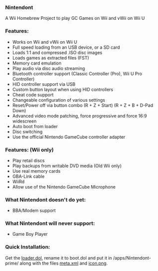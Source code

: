 ### Nintendont
A Wii Homebrew Project to play GC Games on Wii and vWii on Wii U

### Features:
* Works on Wii and vWii on Wii U
* Full speed loading from an USB device, or a SD card
* Loads 1:1 and compressed .ISO disc images
* Loads games as extracted files (FST)
* Memory card emulation
* Play audio via disc audio streaming
* Bluetooth controller support (Classic Controller (Pro), Wii U Pro Controller)
* HID controller support via USB
* Custom button layout when using HID controllers
* Cheat code support
* Changeable configuration of various settings
* Reset/Power off via button combo (R + Z + Start) (R + Z + B + D-Pad Down)
* Advanced video mode patching, force progressive and force 16:9 widescreen
* Auto boot from loader
* Disc switching
* Use the official Nintendo GameCube controller adapter

### Features: (Wii only)
* Play retail discs
* Play backups from writable DVD media (Old Wii only)
* Use real memory cards
* GBA-Link cable
* WiiRd
* Allow use of the Nintendo GameCube Microphone

### What Nintendont doesn't do yet:
* BBA/Modem support

### What Nintendont will never support:
* Game Boy Player

### Quick Installation:
Get the [loader.dol](loader/loader.dol?raw=true), rename it to boot.dol and put it in /apps/Nintendont-prime/ along with the files [meta.xml](nintendont/meta.xml?raw=true) and [icon.png](nintendont/icon.png?raw=true).
